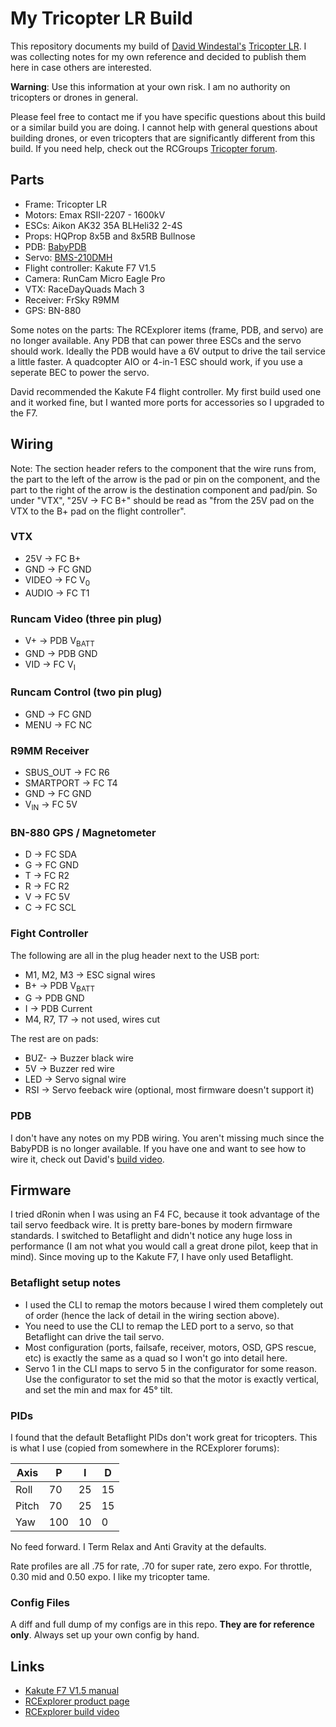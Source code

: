 # My Tricopter LR Build

This repository documents my build of [David Windestal's](https://rcexplorer.se/) [Tricopter LR](https://rcexplorer.se/product/tricopter-lr/).  I was collecting notes for my own reference and decided to publish them here in case others are interested.

**Warning**: Use this information at your own risk.  I am no authority on tricopters or drones in general.

Please feel free to contact me if you have specific questions about this build or a similar build you are doing.  I cannot help with general questions about building drones, or even tricopters that are significantly different from this build.  If you need help, check out the RCGroups [Tricopter forum](https://www.rcgroups.com/tricopter-drones-937/).

## Parts

* Frame: Tricopter LR
* Motors: Emax RSII-2207 - 1600kV
* ESCs: Aikon AK32 35A BLHeli32 2-4S
* Props: HQProp 8x5B and 8x5RB Bullnose
* PDB: [BabyPDB](https://rcexplorer.se/product/babypdb/)
* Servo: [BMS-210DMH](https://rcexplorer.se/product/blue-bird-bms-210dmh-servo/)
* Flight controller: Kakute F7 V1.5
* Camera: RunCam Micro Eagle Pro
* VTX: RaceDayQuads Mach 3
* Receiver: FrSky R9MM
* GPS: BN-880

Some notes on the parts:  The RCExplorer items (frame, PDB, and servo) are no longer available.  Any PDB that can power three ESCs and the servo should work.  Ideally the PDB would have a 6V output to drive the tail service a little faster.  A quadcopter AIO or 4-in-1 ESC should work, if you use a seperate BEC to power the servo.

David recommended the Kakute F4 flight controller.  My first build used one and it worked fine, but I wanted more ports for accessories so I upgraded to the F7.

## Wiring

Note: The section header refers to the component that the wire runs from, the part to the left of the arrow is the pad or pin on the component, and the part to the right of the arrow is the destination component and pad/pin.  So under "VTX", "25V -> FC B+" should be read as "from the 25V pad on the VTX to the B+ pad on the flight controller".

### VTX

* 25V -> FC B+
* GND -> FC GND
* VIDEO -> FC V<sub>0</sub>
* AUDIO -> FC T1

### Runcam Video (three pin plug)

* V+ -> PDB V<sub>BATT</sub>
* GND -> PDB GND
* VID -> FC V<sub>I</sub>

### Runcam Control (two pin plug)

* GND -> FC GND
* MENU -> FC NC

### R9MM Receiver

* SBUS_OUT -> FC R6
* SMARTPORT -> FC T4
* GND -> FC GND
* V<sub>IN</sub> -> FC 5V

### BN-880 GPS / Magnetometer

* D -> FC SDA
* G -> FC GND
* T -> FC R2
* R -> FC R2
* V -> FC 5V
* C -> FC SCL

### Fight Controller

The following are all in the plug header next to the USB port:

* M1, M2, M3 -> ESC signal wires
* B+ -> PDB V<sub>BATT</sub>
* G -> PDB GND
* I -> PDB Current
* M4, R7, T7 -> not used, wires cut

The rest are on pads:

* BUZ- -> Buzzer black wire
* 5V -> Buzzer red wire
* LED -> Servo signal wire
* RSI -> Servo feeback wire (optional, most firmware doesn't support it)

### PDB

I don't have any notes on my PDB wiring.  You aren't missing much since the BabyPDB is no longer available.  If you have one and want to see how to wire it, check out David's [build video](https://www.youtube.com/watch?v=rNy6HMie_Yg).

## Firmware

I tried dRonin when I was using an F4 FC, because it took advantage of the tail servo feedback wire.  It is pretty bare-bones by modern firmware standards.  I switched to Betaflight and didn't notice any huge loss in performance (I am not what you would call a great drone pilot, keep that in mind).  Since moving up to the Kakute F7, I have only used Betaflight.

### Betaflight setup notes

* I used the CLI to remap the motors because I wired them completely out of order (hence the lack of detail in the wiring section above).
* You need to use the CLI to remap the LED port to a servo, so that Betaflight can drive the tail servo.
* Most configuration (ports, failsafe, receiver, motors, OSD, GPS rescue, etc) is exactly the same as a quad so I won't go into detail here.
* Servo 1 in the CLI maps to servo 5 in the configurator for some reason.  Use the configurator to set the mid so that the motor is exactly vertical, and set the min and max for 45° tilt.

### PIDs

I found that the default Betaflight PIDs don't work great for tricopters.  This is what I use (copied from somewhere in the RCExplorer forums):

|Axis   |P  |I  |D  |
|-------|---|---|---|
|Roll   |70 |25 |15 |
|Pitch  |70 |25 |15 |
|Yaw    |100|10 |0  |

No feed forward.  I Term Relax and Anti Gravity at the defaults.

Rate profiles are all .75 for rate, .70 for super rate, zero expo.  For throttle, 0.30 mid and 0.50 expo.  I like my tricopter tame.

### Config Files

A diff and full dump of my configs are in this repo.  **They are for reference only**.  Always set up your own config by hand.

## Links

* [Kakute F7 V1.5 manual](http://www.holybro.com/manual/Holybro_Kakute_F7_V1.5_Manual.pdf)
* [RCExplorer product page](https://rcexplorer.se/product/tricopter-lr/)
* [RCExplorer build video](https://www.youtube.com/watch?v=rNy6HMie_Yg)
